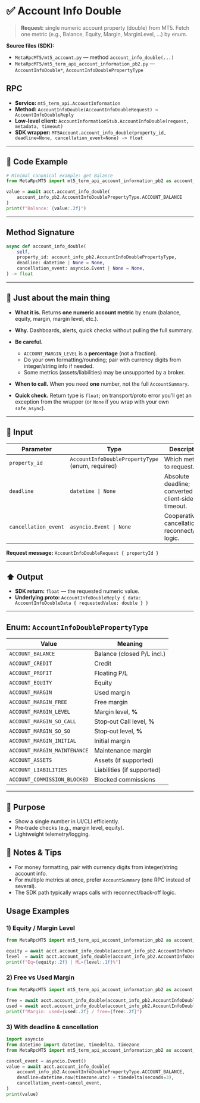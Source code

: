 # ✅ Account Info Double

> **Request:** single numeric account property (double) from MT5. Fetch one metric (e.g., Balance, Equity, Margin, MarginLevel, …) by enum.

**Source files (SDK):**

* `MetaRpcMT5/mt5_account.py` — method `account_info_double(...)`
* `MetaRpcMT5/mt5_term_api_account_information_pb2.py` — `AccountInfoDouble*`, `AccountInfoDoublePropertyType`

## RPC

* **Service:** `mt5_term_api.AccountInformation`
* **Method:** `AccountInfoDouble(AccountInfoDoubleRequest) → AccountInfoDoubleReply`
* **Low‑level client:** `AccountInformationStub.AccountInfoDouble(request, metadata, timeout)`
* **SDK wrapper:** `MT5Account.account_info_double(property_id, deadline=None, cancellation_event=None) -> float`

---

## 🔗 Code Example

```python
# Minimal canonical example: get Balance
from MetaRpcMT5 import mt5_term_api_account_information_pb2 as account_info_pb2

value = await acct.account_info_double(
    account_info_pb2.AccountInfoDoublePropertyType.ACCOUNT_BALANCE
)
print(f"Balance: {value:.2f}")
```

---

## Method Signature

```python
async def account_info_double(
    self,
    property_id: account_info_pb2.AccountInfoDoublePropertyType,
    deadline: datetime | None = None,
    cancellation_event: asyncio.Event | None = None,
) -> float
```

---

## 💬 Just about the main thing

* **What it is.** Returns **one numeric account metric** by enum (balance, equity, margin, margin level, etc.).
* **Why.** Dashboards, alerts, quick checks without pulling the full summary.
* **Be careful.**

  * `ACCOUNT_MARGIN_LEVEL` is a **percentage** (not a fraction).
  * Do your own formatting/rounding; pair with currency digits from integer/string info if needed.
  * Some metrics (assets/liabilities) may be unsupported by a broker.
* **When to call.** When you need **one** number, not the full `AccountSummary`.
* **Quick check.** Return type is `float`; on transport/proto error you’ll get an exception from the wrapper (or `None` if you wrap with your own `safe_async`).

---

## 🔽 Input

| Parameter            | Type                                             | Description                                          |
| -------------------- | ------------------------------------------------ | ---------------------------------------------------- |
| `property_id`        | `AccountInfoDoublePropertyType` (enum, required) | Which metric to request.                             |
| `deadline`           | `datetime \| None`                               | Absolute deadline; converted to client‑side timeout. |
| `cancellation_event` | `asyncio.Event \| None`                          | Cooperative cancellation for reconnect/retry logic.  |

**Request message:** `AccountInfoDoubleRequest { propertyId }`

---

## ⬆️ Output

* **SDK return:** `float` — the requested numeric value.
* **Underlying proto:** `AccountInfoDoubleReply { data: AccountInfoDoubleData { requestedValue: double } }`

---

## Enum: `AccountInfoDoublePropertyType`

| Value                        | Meaning                    |
| ---------------------------- | -------------------------- |
| `ACCOUNT_BALANCE`            | Balance (closed P/L incl.) |
| `ACCOUNT_CREDIT`             | Credit                     |
| `ACCOUNT_PROFIT`             | Floating P/L               |
| `ACCOUNT_EQUITY`             | Equity                     |
| `ACCOUNT_MARGIN`             | Used margin                |
| `ACCOUNT_MARGIN_FREE`        | Free margin                |
| `ACCOUNT_MARGIN_LEVEL`       | Margin level, **%**        |
| `ACCOUNT_MARGIN_SO_CALL`     | Stop‑out Call level, **%** |
| `ACCOUNT_MARGIN_SO_SO`       | Stop‑out level, **%**      |
| `ACCOUNT_MARGIN_INITIAL`     | Initial margin             |
| `ACCOUNT_MARGIN_MAINTENANCE` | Maintenance margin         |
| `ACCOUNT_ASSETS`             | Assets (if supported)      |
| `ACCOUNT_LIABILITIES`        | Liabilities (if supported) |
| `ACCOUNT_COMMISSION_BLOCKED` | Blocked commissions        |

---

## 🎯 Purpose

* Show a single number in UI/CLI efficiently.
* Pre‑trade checks (e.g., margin level, equity).
* Lightweight telemetry/logging.

## 🧩 Notes & Tips

* For money formatting, pair with currency digits from integer/string account info.
* For multiple metrics at once, prefer `AccountSummary` (one RPC instead of several).
* The SDK path typically wraps calls with reconnect/back‑off logic.

## Usage Examples

### 1) Equity / Margin Level

```python
from MetaRpcMT5 import mt5_term_api_account_information_pb2 as account_info_pb2

equity = await acct.account_info_double(account_info_pb2.AccountInfoDoublePropertyType.ACCOUNT_EQUITY)
level  = await acct.account_info_double(account_info_pb2.AccountInfoDoublePropertyType.ACCOUNT_MARGIN_LEVEL)
print(f"Eq={equity:.2f} | ML={level:.1f}%")
```

### 2) Free vs Used Margin

```python
from MetaRpcMT5 import mt5_term_api_account_information_pb2 as account_info_pb2

free = await acct.account_info_double(account_info_pb2.AccountInfoDoublePropertyType.ACCOUNT_MARGIN_FREE)
used = await acct.account_info_double(account_info_pb2.AccountInfoDoublePropertyType.ACCOUNT_MARGIN)
print(f"Margin: used={used:.2f} / free={free:.2f}")
```

### 3) With deadline & cancellation

```python
import asyncio
from datetime import datetime, timedelta, timezone
from MetaRpcMT5 import mt5_term_api_account_information_pb2 as account_info_pb2

cancel_event = asyncio.Event()
value = await acct.account_info_double(
    account_info_pb2.AccountInfoDoublePropertyType.ACCOUNT_BALANCE,
    deadline=datetime.now(timezone.utc) + timedelta(seconds=3),
    cancellation_event=cancel_event,
)
print(value)
```
